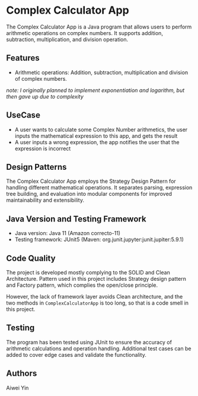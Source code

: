 # Complex Calculator App

The Complex Calculator App is a Java program that allows users to perform arithmetic operations on complex numbers. It supports addition, subtraction, multiplication, and division operation.
## Features

- Arithmetic operations: Addition, subtraction, multiplication and division of complex numbers.

*note: I originally planned to implement exponentiation and logarithm, but then gave up due to complexity*

## UseCase

- A user wants to calculate some Complex Number arithmetics, the user inputs the mathematical expression to this app, and gets the result
- A user inputs a wrong expression, the app notifies the user that the expression is incorrect


## Design Patterns

The Complex Calculator App employs the Strategy Design Pattern for handling different mathematical operations. It separates parsing, expression tree building, and evaluation into modular components for improved maintainability and extensibility.

## Java Version and Testing Framework

- Java version: Java 11 (Amazon correcto-11)
- Testing framework: JUnit5 (Maven: org.junit.jupyter:junit.jupiter:5.9.1)

## Code Quality

The project is developed mostly complying to the SOLID and Clean Architecture. Pattern used in this project includes Strategy design pattern and Factory pattern, which complies the open/close principle.

However, the lack of framework layer avoids Clean architecture, and the two methods in `ComplexCalculatorApp` is too long, so that is a code smell in this project.

## Testing

The program has been tested using JUnit to ensure the accuracy of arithmetic calculations and operation handling. Additional test cases can be added to cover edge cases and validate the functionality.

## Authors

Aiwei Yin

